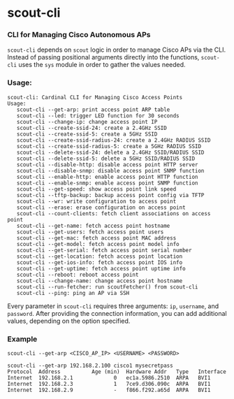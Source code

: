 <h1>scout-cli</h1>
<h3>CLI for Managing Cisco Autonomous APs</h3>

`scout-cli` depends on `scout` logic in order to manage Cisco APs via the CLI. Instead of passing positional arguments
directly into the functions, `scout-cli` uses the `sys` module in order to gather the values needed.

<h3>Usage:</h3>

~~~
scout-cli: Cardinal CLI for Managing Cisco Access Points
Usage:
   scout-cli --get-arp: print access point ARP table
   scout-cli --led: trigger LED function for 30 seconds
   scout-cli --change-ip: change access point IP
   scout-cli --create-ssid-24: create a 2.4GHz SSID
   scout-cli --create-ssid-5: create a 5GHz SSID
   scout-cli --create-ssid-radius-24: create a 2.4GHz RADIUS SSID
   scout-cli --create-ssid-radius-5: create a 5GHz RADIUS SSID
   scout-cli --delete-ssid-24: delete a 2.4GHz SSID/RADIUS SSID
   scout-cli --delete-ssid-5: delete a 5GHz SSID/RADIUS SSID
   scout-cli --disable-http: disable access point HTTP server
   scout-cli --disable-snmp: disable access point SNMP function
   scout-cli --enable-http: enable access point HTTP function
   scout-cli --enable-snmp: enable access point SNMP function
   scout-cli --get-speed: show access point link speed
   scout-cli --tftp-backup: backup access point config via TFTP
   scout-cli --wr: write configuration to access point
   scout-cli --erase: erase configuration on access point
   scout-cli --count-clients: fetch client associations on access point
   scout-cli --get-name: fetch access point hostname
   scout-cli --get-users: fetch access point users
   scout-cli --get-mac: fetch access point MAC address
   scout-cli --get-model: fetch access point model info
   scout-cli --get-serial: fetch access point serial number
   scout-cli --get-location: fetch access point location
   scout-cli --get-ios-info: fetch access point IOS info
   scout-cli --get-uptime: fetch access point uptime info
   scout-cli --reboot: reboot access point
   scout-cli --change-name: change access point hostname
   scout-cli --run-fetcher: run scoutFetcher() from scout-cli
   scout-cli --ping: ping an AP via SSH
~~~

Every parameter in `scout-cli` requires three arguments: `ip`, `username`, and `password`.
After providing the connection information, you can add additional values, depending
on the option specified.

<h3>Example</h3>

~~~
scout-cli --get-arp <CISCO_AP_IP> <USERNAME> <PASSWORD>
~~~

~~~
scout-cli --get-arp 192.168.2.100 cisco1 mysecretpass
Protocol  Address          Age (min)  Hardware Addr   Type   Interface
Internet  192.168.2.1             0   ec1a.5986.2510  ARPA   BVI1
Internet  192.168.2.3             1   7ce9.d306.090c  ARPA   BVI1
Internet  192.168.2.9             -   f866.f292.a65d  ARPA   BVI1
~~~
